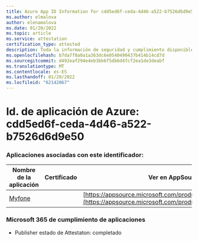 ```yaml
---
title: Azure App ID Information for cdd5ed6f-ceda-4d46-a522-b7526d6d9e50
ms.author: elmalova
author: elenamalova
ms.date: 01/20/2022
ms.topic: article
ms.service: attestation
certification_type: attested
description: Toda la información de seguridad y cumplimiento disponible para cdd5ed6f-ceda-4d46-a522-b7526d6d9e50.
ms.openlocfilehash: b7da7f8a0a1a363dc6e0540490437b414b14cd7d
ms.sourcegitcommit: d492eaf294e4eb3bb6f5db6d4fcf2ea1de3deabf
ms.translationtype: MT
ms.contentlocale: es-ES
ms.lasthandoff: 01/20/2022
ms.locfileid: "62142067"
---
```

# <a name="azure-app-id-cdd5ed6f-ceda-4d46-a522-b7526d6d9e50"></a>Id. de aplicación de Azure: cdd5ed6f-ceda-4d46-a522-b7526d6d9e50


### <a name="apps-associated-with-this-id"></a>Aplicaciones asociadas con este identificador:
| **Nombre de la aplicación** | **Certificado** | **Ver en AppSource** |
|--------------|---------------|-----------------------|
| [Myfone](https://docs.microsoft.com/microsoft-365-app-certification/forward/WA200000716) |  | [https://appsource.microsoft.com/product/office/WA200000716](https://appsource.microsoft.com/product/office/WA200000716) |

### <a name="microsoft-365-app-compliance-status"></a>Microsoft 365 de cumplimiento de aplicaciones
- Publisher estado de Attestaton: completado
